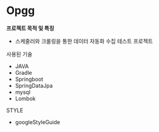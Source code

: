 # Opgg

**프로젝트 목적 및 특징**
- 스케줄러와 크롤링을 통한 데이터 자동화 수집 테스트 프로젝트

사용된 기술
- JAVA
- Gradle
- Springboot
- SpringDataJpa
- mysql
- Lombok

STYLE
- googleStyleGuide
